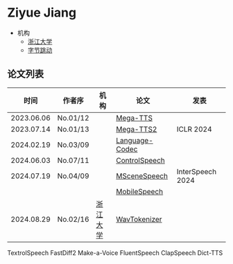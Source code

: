 # Ziyue Jiang

- 机构
  - [浙江大学](../Institutions/CHN-ZJU_浙江大学.md)
  - [字节跳动](../Institutions/CHN-ByteDance.md)

## 论文列表

| 时间 | 作者序 | 机构 | 论文 | 发表 |
|:-:|:-:|---|---|---|
| 2023.06.06 | No.01/12 | | [Mega-TTS](../Models/Speech_LLM/2023.06.06_Mega-TTS.md) |
| 2023.07.14 | No.01/13 | | [Mega-TTS2](../Models/Speech_LLM/2023.07.14_Mega-TTS2.md) | ICLR 2024 |
| 2024.02.19 | No.03/09 | | [Language-Codec](../Models/Speech_Neural_Codec/2024.02.19_Language-Codec.md) |
| 2024.06.03 | No.07/11 | | [ControlSpeech](../Models/Speech_LLM/2024.06.03_ControlSpeech.md) |
| 2024.07.19 | No.04/09 | | [MSceneSpeech](../Datasets/2024.07.19_MSceneSpeech.md) | InterSpeech 2024 |
| | | | [MobileSpeech](../Models/Speech_LLM/2024.02.14_MobileSpeech.md) | |
| 2024.08.29 | No.02/16 | [浙江大学](../Institutions/CHN-ZJU_浙江大学.md) | [WavTokenizer](../Models/Speech_Neural_Codec/2024.08.29_WavTokenizer.md) |

TextrolSpeech
FastDiff2
Make-a-Voice
FluentSpeech
ClapSpeech
Dict-TTS